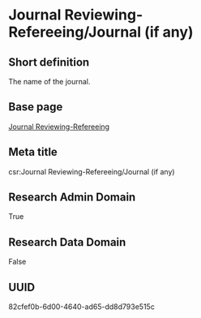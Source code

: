 # Journal Reviewing-Refereeing/Journal (if any)
## Short definition
The name of the journal.
## Base page
[Journal Reviewing-Refereeing](../../Objects/Journal%20Reviewing-Refereeing.md)
## Meta title
csr:Journal Reviewing-Refereeing/Journal (if any)
## Research Admin Domain
True
## Research Data Domain
False
## UUID
82cfef0b-6d00-4640-ad65-dd8d793e515c
